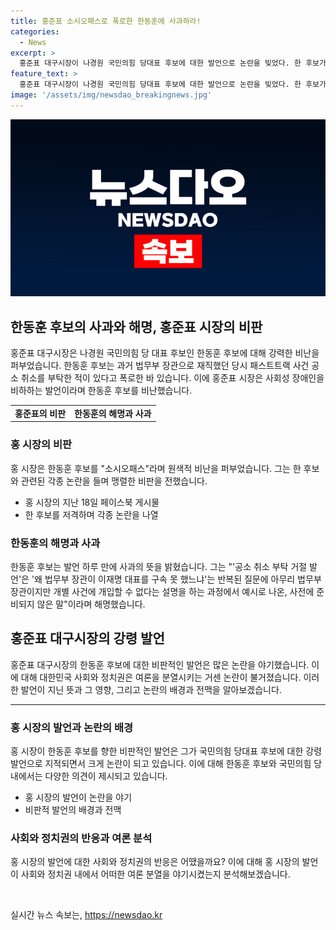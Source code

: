 ```yaml
---
title: 홍준표 소시오패스로 폭로한 한동훈에 사과하라!
categories:
  - News
excerpt: >
  홍준표 대구시장이 나경원 국민의힘 당대표 후보에 대한 발언으로 논란을 빚었다. 한 후보가 과거 법무부 장관으로 재직한 당시, 패스트트랙 사건 공소 취소를 부탁한 적이 있다고 폭로하자 홍 시장은 소시오패스라며 강한 비난을 했다. 이에 한 후보는 발언을 사과하고, 재판의 법률적 지원을 강화하고 상호 처벌불원 방안을 검토할 것이라고 밝혔다. 
feature_text: >
  홍준표 대구시장이 나경원 국민의힘 당대표 후보에 대한 발언으로 논란을 빚었다. 한 후보가 과거 법무부 장관으로 재직한 당시, 패스트트랙 사건 공소 취소를 부탁한 적이 있다고 폭로하자 홍 시장은 소시오패스라며 강한 비난을 했다. 이에 한 후보는 발언을 사과하고, 재판의 법률적 지원을 강화하고 상호 처벌불원 방안을 검토할 것이라고 밝혔다. 
image: '/assets/img/newsdao_breakingnews.jpg'
---
```


<p><img src="/assets/img/newsdao_breakingnews.jpg" alt="flaretime 속보" /></p>

<h2 data-ke-size="size26">한동훈 후보의 사과와 해명, 홍준표 시장의 비판</h2>

<p data-ke-size="size16">홍준표 대구시장은 나경원 국민의힘 당 대표 후보인 한동훈 후보에 대해 강력한 비난을 퍼부었습니다. 한동훈 후보는 과거 법무부 장관으로 재직했던 당시 패스트트랙 사건 공소 취소를 부탁한 적이 있다고 폭로한 바 있습니다. 이에 홍준표 시장은 사회성 장애인을 비하하는 발언이라며 한동훈 후보를 비난했습니다.</p>

<table>
  <tr>
    <td style="text-align: center; height: 17px;"><b>홍준표의 비판</b></td>
    <td style="text-align: center; height: 17px;"><b>한동훈의 해명과 사과</b></td>
  </tr>
</table>

<h3>홍 시장의 비판</h3>

<p data-ke-size="size16">홍 시장은 한동훈 후보를 "소시오패스"라며 원색적 비난을 퍼부었습니다. 그는 한 후보와 관련된 각종 논란을 들며 맹렬한 비판을 전했습니다.</p>

<ul>
  <li>홍 시장의 지난 18일 페이스북 게시물</li>
  <li>한 후보를 저격하며 각종 논란을 나열</li>
</ul>

<h3>한동훈의 해명과 사과</h3>

<p data-ke-size="size16">한동훈 후보는 발언 하루 만에 사과의 뜻을 밝혔습니다. 그는 "'공소 취소 부탁 거절 발언'은 '왜 법무부 장관이 이재명 대표를 구속 못 했느냐'는 반복된 질문에 아무리 법무부 장관이지만 개별 사건에 개입할 수 없다는 설명을 하는 과정에서 예시로 나온, 사전에 준비되지 않은 말"이라며 해명했습니다.</p>

<h2 data-ke-size="size26">홍준표 대구시장의 강령 발언</h2>

<p data-ke-size="size16">홍준표 대구시장의 한동훈 후보에 대한 비판적인 발언은 많은 논란을 야기했습니다. 이에 대해 대한민국 사회와 정치권은 여론을 분열시키는 거센 논란이 불거졌습니다. 이러한 발언이 지닌 뜻과 그 영향, 그리고 논란의 배경과 전맥을 알아보겠습니다.</p>

<hr>

<h3>홍 시장의 발언과 논란의 배경</h3>

<p data-ke-size="size16">홍 시장이 한동훈 후보를 향한 비판적인 발언은 그가 국민의힘 당대표 후보에 대한 강령 발언으로 지적되면서 크게 논란이 되고 있습니다. 이에 대해 한동훈 후보와 국민의힘 당내에서는 다양한 의견이 제시되고 있습니다.</p>

<ul>
  <li>홍 시장의 발언이 논란을 야기</li>
  <li>비판적 발언의 배경과 전맥</li>
</ul>

<h3>사회와 정치권의 반응과 여론 분석</h3>

<p data-ke-size="size16">홍 시장의 발언에 대한 사회와 정치권의 반응은 어땠을까요? 이에 대해 홍 시장의 발언이 사회와 정치권 내에서 어떠한 여론 분열을 야기시켰는지 분석해보겠습니다.</p>

<p data-ke-size="size16">&nbsp;</p>
실시간 뉴스 속보는, <a href="https://newsdao.kr" rel="dofollow">https://newsdao.kr</a>


